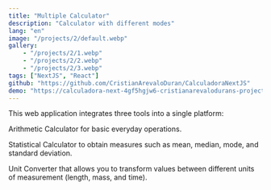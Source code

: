 ```yaml
---
title: "Multiple Calculator"
description: "Calculator with different modes"
lang: "en"
image: "/projects/2/default.webp"
gallery:
    - "/projects/2/1.webp"
    - "/projects/2/2.webp"
    - "/projects/2/3.webp"
tags: ["NextJS", "React"]
github: "https://github.com/CristianArevaloDuran/CalculadoraNextJS"
demo: "https://calculadora-next-4gf5hgjw6-cristianarevalodurans-projects.vercel.app/"
---
```

This web application integrates three tools into a single platform:

Arithmetic Calculator for basic everyday operations.

Statistical Calculator to obtain measures such as mean, median, mode, and standard deviation.

Unit Converter that allows you to transform values between different units of measurement (length, mass, and time).